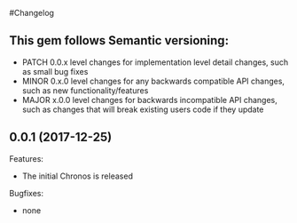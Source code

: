 #Changelog

## This gem follows Semantic versioning:

* PATCH 0.0.x level changes for implementation level detail changes, such as small bug fixes
* MINOR 0.x.0 level changes for any backwards compatible API changes, such as new functionality/features
* MAJOR x.0.0 level changes for backwards incompatible API changes, such as changes that will break existing users code if they update


## 0.0.1 (2017-12-25)

Features:
  - The initial Chronos is released

Bugfixes:
  - none
